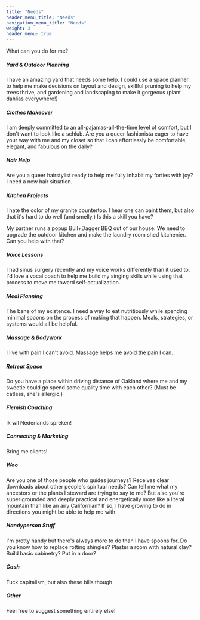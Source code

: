 ```yaml
---
title: "Needs"
header_menu_title: "Needs"
navigation_menu_title: "Needs"
weight: 3
header_menu: true
---
```

What can you do for me?
<br>

##### Yard & Outdoor Planning 
I have an amazing yard that needs some help. I could use a space planner to help me make decisions on layout and design, skillful pruning to help my trees thrive, and gardening and landscaping to make it gorgeous (plant dahlias everywhere!)

##### Clothes Makeover
I am deeply committed to an all-pajamas-all-the-time level of comfort, but I don't want to look like a schlub. Are you a queer fashionista eager to have your way with me and my closet so that I can effortlessly be comfortable, elegant, and fabulous on the daily?

##### Hair Help
Are you a queer hairstylist ready to help me fully inhabit my forties with joy? I need a new hair situation.

##### Kitchen Projects
I hate the color of my granite countertop. I hear one can paint them, but also that it's hard to do well (and smelly.) Is this a skill you have?

My partner runs a popup Bull+Dagger BBQ out of our house. We need to upgrade the outdoor kitchen and make the laundry room shed kitchenier. Can you help with that?

##### Voice Lessons
I had sinus surgery recently and my voice works differently than it used to. I'd love a vocal coach to help me build my singing skills while using that process to move me toward self-actualization.

##### Meal Planning
The bane of my existence. I need a way to eat nutritiously while spending minimal spoons on the process of making that happen. Meals, strategies, or systems would all be helpful.

##### Massage & Bodywork
I live with pain I can't avoid. Massage helps me avoid the pain I can.

##### Retreat Space
Do you have a place within driving distance of Oakland where me and my sweetie could go spend some quality time with each other? (Must be catless, she's allergic.)

##### Flemish Coaching
Ik wil Nederlands spreken!

##### Connecting & Marketing
Bring me clients!

##### Woo
Are you one of those people who guides journeys? Receives clear downloads about other people's spiritual needs? Can tell me what my ancestors or the plants I steward are trying to say to me? But also you're super grounded and deeply practical and energetically more like a literal mountain than like an airy Californian? If so, I have growing to do in directions you might be able to help me with.

##### Handyperson Stuff
I'm pretty handy but there's always more to do than I have spoons for. Do you know how to replace rotting shingles? Plaster a room with natural clay? Build basic cabinetry? Put in a door?

##### Cash
Fuck capitalism, but also these bills though.

##### Other
Feel free to suggest something entirely else!